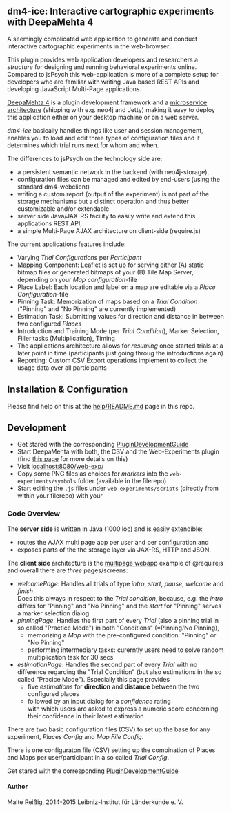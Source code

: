 
## dm4-ice: Interactive cartographic experiments with DeepaMehta 4

A seemingly complicated web application to generate and conduct interactive cartographic experiments in the web-browser.

This plugin provides web application developers and researchers a _structure_ for designing and running behavioral experiments online. Compared to jsPsych this web-application is more of a complete setup for developers who are familiar with writing Java based REST APIs and developing JavaScript Multi-Page applications.

[DeepaMehta 4](http://www.github.com/jri/deepamehta) is a plugin development framework and a [microservice architecture](http://martinfowler.com/articles/microservices.html) (shipping with e.g. neo4j and Jetty) making it easy to deploy this application either on your desktop machine or on a web server.

_dm4-ice_ basically handles things like user and session management, enables you to load and edit three types of configuration files and it determines which trial runs next for whom and when.

The differences to jsPsych on the technology side are:
* a persistent semantic network in the backend (with neo4j-storage),
* configuration files can be managed and edited by end-users (using the standard dm4-webclient)
* writing a custom report (output of the experiment) is not part of the storage mechanisms but a distinct operation and thus better customizable and/or extendable
* server side Java/JAX-RS facility to easily write and extend this applications REST API,
* a simple Multi-Page AJAX architecture on client-side (require.js)

The current applications features include:
 * Varying _Trial Configurations_ per _Participant_
 * Mapping Component: Leaflet is set up for serving either (A) static bitmap files or generated bitmaps of your (B) Tile Map Server, depending on your _Map configuration_-file
 * Place Label: Each location and label on a map are editable via a _Place Configuration_-file
 * Pinning Task: Memorization of maps based on a _Trial Condition_
   ("Pinning" and "No Pinning" are currently implemented)
 * Estimation Task: Submitting values for direction and distance in between two configured _Places_
 * Introduction and Training Mode (per _Trial Condition_), Marker Selection, Filler tasks (Multiplication), Timing
 * The applications architecture allows for _resuming_ once started trials at a later point in time (participants just going throug the introductions again)
 * Reporting: Custom CSV Export operations implement to collect the usage data over all participants

## Installation & Configuration

Please find help on this at the [help/README.md](https://github.com/mukil/web-experiments/tree/master/help) page in this repo.

## Development

 * Get stared with the corresponding [PluginDevelopmentGuide](https://trac.deepamehta.de/wiki/PluginDevelopmentGuide)
 * Start DeepaMehta with both, the CSV and the Web-Experiments plugin (find [this page](https://github.com/mukil/web-experiments/tree/master/help) for more details on this) 
 * Visit [localhost:8080/web-exp/](http://localhost:8080/web-exp/)
 * Copy some PNG files as choices for _markers_ into the `web-experiments/symbols` folder (available in the filerepo)
 * Start editing the `.js` files under `web-experiments/scripts` (directly from within your filerepo) with your

### Code Overview

The **server side** is written in Java (1000 loc) and is easily extendible:
 * routes the AJAX multi page app per user and per configuration and
 * exposes parts of the the storage layer via JAX-RS, HTTP and JSON.

The **client side** architecture is the [multipage webapp](https://github.com/requirejs/example-multipage) example of @requirejs and overall there are _three_ pages/screens:

 * *welcomePage*: Handles all trials of type _intro_, _start_, _pause_, _welcome_ and _finish_<br/>
   Does this always in respect to the _Trial condition_, because, e.g. the _intro_ differs for "Pinning" and "No Pinning" and the _start_ for "Pinning" serves a marker selection dialog
 * *pinningPage*: Handles the first part of every _Trial_ (also a pinning trial in so called "Practice Mode") in both "Conditions" (=Pinning/No Pinning),<br/>
   * memorizing a _Map_ with the pre-configured condition: "Pinning" or "No Pinning"
   * performing intermediary tasks: curerntly users need to solve random multiplication task for 30 secs
 * *estimationPage*: Handles the second part of every _Trial_ with no difference regarding the "Trial Condition" (but also estimations in the so called "Pracice Mode"). Especially this page provides <br/>
   * five _estimations_ for **direction** and **distance** between the two configured places
   * followed by an input dialog for a _confidence_ rating<br/>
   with which users are asked to express a numeric score concerning their confidence in their latest estimation

There are two basic configuration files (CSV) to set up the base for any experiment, _Places Config_ and _Map File Config_.

There is one configuraton file (CSV) setting up the combination of Places and Maps per user/participant in a so called _Trial Config_.

Get stared with the corresponding [PluginDevelopmentGuide](https://trac.deepamehta.de/wiki/PluginDevelopmentGuide)

 
#### Author

Malte Reißig, 2014-2015
Leibniz-Institut für L&auml;nderkunde e. V.

